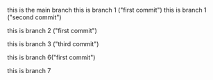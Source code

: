 this is the main branch
this is branch 1 ("first commit")
this is branch 1 ("second commit")

this is branch 2 ("first commit")

this is branch 3 ("third commit")

this is branch 6("first commit")

this is branch 7
